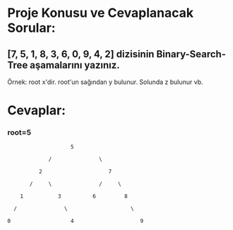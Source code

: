 # Proje Konusu ve Cevaplanacak Sorular:

## [7, 5, 1, 8, 3, 6, 0, 9, 4, 2] dizisinin Binary-Search-Tree aşamalarını yazınız.
Örnek: root x'dir. root'un sağından y bulunur. Solunda z bulunur vb.

# Cevaplar:

### root=5 
                        5                       

                 /               \
            
              2                     7
         
           /     \               /     \     

        1           3          6         8   

      /               \                    \

    0                   4                     9

